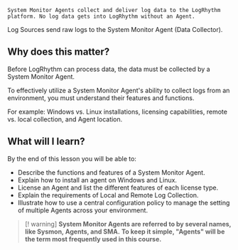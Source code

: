 
```
System Monitor Agents collect and deliver log data to the LogRhythm platform. No log data gets into LogRhythm without an Agent.
```


Log Sources send raw logs to the System Monitor Agent (Data Collector).


## Why does this matter?

Before LogRhythm can process data, the data must be collected by a System Monitor Agent.

To effectively utilize a System Monitor Agent's ability to collect logs from an environment, you must understand their features and functions.

For example: Windows vs. Linux installations, licensing capabilities, remote vs. local collection, and Agent location.



## What will I learn?

By the end of this lesson you will be able to:

- Describe the functions and features of a System Monitor Agent.
- Explain how to install an agent on Windows and Linux.
- License an Agent and list the different features of each license type.
- Explain the requirements of Local and Remote Log Collection.
- Illustrate how to use a central configuration policy to manage the setting of multiple Agents across your environment.


>[! warning] 
>**System Monitor Agents are referred to by several names, like Sysmon, Agents, and SMA.** **To keep it simple, "Agents" will be the term most frequently used in this course.**

